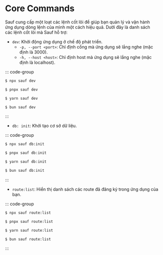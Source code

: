 # Core Commands

Sauf cung cấp một loạt các lệnh cốt lõi để giúp bạn quản lý và vận hành ứng dụng dòng lệnh của mình một cách hiệu quả. Dưới đây là danh sách các lệnh cốt lõi mà Sauf hỗ trợ:

- `dev`: Khởi động ứng dụng ở chế độ phát triển.
  - `-p, --port <port>`: Chỉ định cổng mà ứng dụng sẽ lắng nghe (mặc định là 3000).
  - `-h, --host <host>`: Chỉ định host mà ứng dụng sẽ lắng nghe (mặc định là localhost).

::: code-group

```sh [npm]
$ npx sauf dev
```

```sh [pnpm]
$ pnpx sauf dev
```

```sh [yarn]
$ yarn sauf dev
```

```sh [bun]
$ bun sauf dev
```

:::

- `db: init`: Khởi tạo cơ sở dữ liệu.

::: code-group

```sh [npm]
$ npx sauf db:init
```

```sh [pnpm]
$ pnpx sauf db:init
```

```sh [yarn]
$ yarn sauf db:init
```

```sh [bun]
$ bun sauf db:init
```

:::

- `route:list`: Hiển thị danh sách các route đã đăng ký trong ứng dụng của bạn.

::: code-group

```sh [npm]
$ npx sauf route:list
```

```sh [pnpm]
$ pnpx sauf route:list
```

```sh [yarn]
$ yarn sauf route:list
```

```sh [bun]
$ bun sauf route:list
```

:::